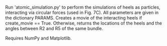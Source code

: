 Run 'atomic_simulation.py' to perform the simulations of heels as particles, interacting via circular forces (used in Fig. 7C).
All parameters are given in the dictionary PARAMS. 
Creates a movie of the interacting heels if create_movie == True.
Otherwise, returns the locations of the heels and the angles between R2 and R5 of the same bundle. 

Requires NumPy and Matplotlib.
